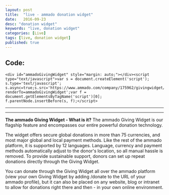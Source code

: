 ```yaml
---
layout: post
title:  "live - ammado donation widget"
date:   2016-09-23
desc: "donation widget"
keywords: "live, donation widget"
categories: [Live]
tags: [live, donation widget]
published: true
---
```


<div class="text-center article-title">
<h2>Code:</h2>
</div>

```
<div id="ammadoGivingWidget" style="margin: auto;"></div><script type="text/javascript">var s = document.createElement('script'); s.type='text/javascript'; s.async=true;s.src='https://www.ammado.com/company/175962/givingwidget/embed.js?renderTo=ammadoGivingWidget';var f = document.getElementsByTagName('script')[0]; f.parentNode.insertBefore(s, f);</script>

```


___



<div id="ammadoGivingWidget"></div><script type="text/javascript">var s = document.createElement('script'); s.type='text/javascript'; s.async=true;s.src='https://www.ammado.com/company/175962/givingwidget/embed.js?renderTo=ammadoGivingWidget';var f = document.getElementsByTagName('script')[0]; f.parentNode.insertBefore(s, f);</script>


___

__The ammado Giving Widget - What is it?__
The ammado Giving Widget is our flagship feature and encompasses our entire powerful donation technology.

The widget offers secure global donations in more than 75 currencies, and most major global and local payment methods. Like the rest of the ammado platform, it is supported by 12 languages. Language, currency and payment methods automatically adjust to the donor's location, so all manual hassle is removed. To provide sustainable support, donors can set up repeat donations directly through the Giving Widget.

You can donate through the Giving Widget all over the ammado platform (view your own Giving Widget by adding /donate to the URL of your ammado profile), but it can also be placed on any website, blog or intranet to allow for donations right there and then - in your own online environment.
